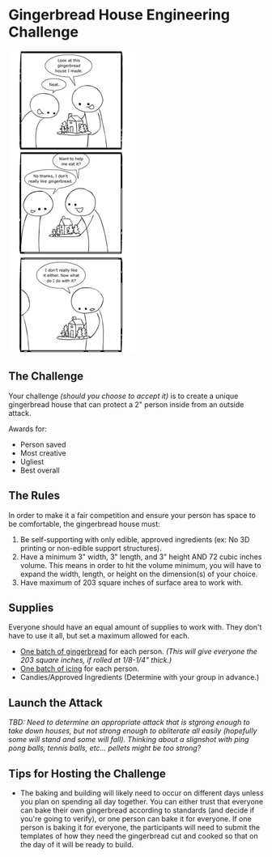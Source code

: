 # Gingerbread House Engineering Challenge

![Comic about what to do with gingerbread houses](/images/gingerbread-comic-1.png)

## The Challenge
Your challenge *(should you choose to accept it)* is to create a unique gingerbread house that can protect a 2" person inside from an outside attack.

Awards for:
- Person saved
- Most creative
- Ugliest
- Best overall

## The Rules
In order to make it a fair competition and ensure your person has space to be comfortable, the gingerbread house must:
1. Be self-supporting with only edible, approved ingredients (ex: No 3D printing or non-edible support structures).
1. Have a minimum 3" width, 3" length, and 3" height AND 72 cubic inches volume. This means in order to hit the volume minimum, you will have to expand the width, length, or height on the dimension(s) of your choice.
1. Have maximum of 203 square inches of surface area to work with.

## Supplies
Everyone should have an equal amount of supplies to work with. They don't have to use it all, but set a maximum allowed for each.
- [One batch of gingerbread](https://www.foodnetwork.com/recipes/food-network-kitchen/gingerbread-for-a-gingerbread-house-3574999) for each person. *(This will give everyone the 203 square inches, if rolled at 1/8-1/4" thick.)*
- [One batch of icing](https://www.foodnetwork.com/recipes/food-network-kitchen/royal-icing-for-a-gingerbread-house-3575000) for each person.
- Candies/Approved Ingredients (Determine with your group in advance.)

## Launch the Attack
*TBD: Need to determine an appropriate attack that is stgrong enough to take down houses, but not strong enough to obliterate all easily (hopefully some will stand and some will fall). Thinking about a slignshot with ping pong balls, tennis balls, etc... pellets might be too strong?*

## Tips for Hosting the Challenge
- The baking and building will likely need to occur on different days unless you plan on spending all day together. You can either trust that everyone can bake their own gingerbread according to standards (and decide if you're going to verify), or one person can bake it for everyone. If one person is baking it for everyone, the participants will need to submit the templates of how they need the gingerbread cut and cooked so that on the day of it will be ready to build.

